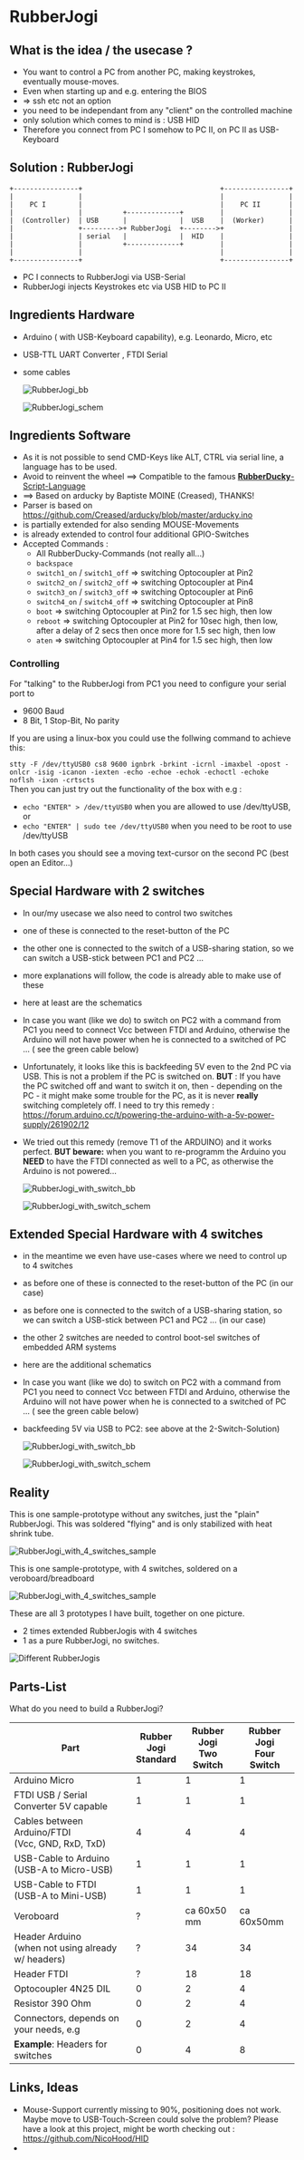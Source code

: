 # 	RubberJogi

## What is the idea / the usecase ?

* You want to control a PC from another PC, making keystrokes, eventually mouse-moves.
* Even when starting up and e.g. entering the BIOS 
* => ssh etc not an option
* you need to be independant from any "client" on the controlled machine
* only solution which comes to mind is : USB HID
* Therefore you connect from PC I somehow to PC II, on PC II as USB-Keyboard


## Solution : RubberJogi



    +----------------+                                  +----------------+
    |                |                                  |                |
    |    PC I        |                                  |    PC II       |
    |                |          +-------------+         |                |
    |  (Controller)  | USB      |             |  USB    |  (Worker)      |
    |                +--------->+ RubberJogi  +-------->+                |
    |                | serial   |             |  HID    |                |
    |                |          +-------------+         |                |
    |                |                                  |                |
    +----------------+                                  +----------------+

* PC I connects to RubberJogi via USB-Serial
* RubberJogi injects Keystrokes etc via USB HID to PC II 


## Ingredients Hardware


* Arduino ( with USB-Keyboard capability), e.g. Leonardo, Micro, etc

* USB-TTL UART Converter , FTDI Serial

* some cables

  ![RubberJogi_bb](pics/RubberJogi_bb.png)

  ![RubberJogi_schem](pics/RubberJogi_schem.png)

## Ingredients Software 

* As it is not possible to send CMD-Keys like ALT, CTRL via serial line, a language has to be used.
* Avoid to reinvent the wheel ==> Compatible to the famous [**RubberDucky**-Script-Language](https://github.com/hak5darren/USB-Rubber-Ducky/wiki/Duckyscript)
* ==> Based on arducky by Baptiste MOINE (Creased), THANKS!
* Parser is based on https://github.com/Creased/arducky/blob/master/arducky.ino
* is partially extended for also sending MOUSE-Movements
* is already extended to control four additional GPIO-Switches 
* Accepted Commands :
    * All RubberDucky-Commands (not really all...)
    * ```backspace```
    * ```switch1_on``` / ```switch1_off```  => switching Optocoupler at Pin2 
    * ```switch2_on``` / ```switch2_off```  => switching Optocoupler at Pin4 
    * ```switch3_on``` / ```switch3_off```  => switching Optocoupler at Pin6 
    * ```switch4_on``` / ```switch4_off```  => switching Optocoupler at Pin8
    * ```boot``` => switching Optocoupler at Pin2 for 1.5 sec high, then low
    * ```reboot``` => switching Optocoupler at Pin2 for 10sec high, then low, after a delay of 2 secs then once more for 1.5 sec high, then low
    * ```aten``` => switching Optocoupler at Pin4 for 1.5 sec high, then low
 

### Controlling 

For "talking" to the RubberJogi from PC1 you need to configure your serial port to

* 9600 Baud
* 8 Bit, 1 Stop-Bit, No parity


If you are using a linux-box you could use the follwing command to achieve this:   

```stty -F /dev/ttyUSB0 cs8 9600 ignbrk -brkint -icrnl -imaxbel -opost -onlcr -isig -icanon -iexten -echo -echoe -echok -echoctl -echoke noflsh -ixon -crtscts```  
Then you can just try out the functionality of the box with e.g :

* ```echo "ENTER" > /dev/ttyUSB0``` when you are allowed to use /dev/ttyUSB, or
* ```echo "ENTER" | sudo tee /dev/ttyUSB0``` when you need to be root to use /dev/ttyUSB

In both cases you should see a moving text-cursor on the second PC (best open an Editor...)


## Special Hardware with 2 switches

* In our/my usecase we also need to control two switches

* one of these is connected to the reset-button of the PC

* the other one is connected to the switch of a USB-sharing station, so we can switch a USB-stick between PC1 and PC2 ...

* more explanations will follow, the code is already able to make use of these 

* here at least are the schematics

* In case you want (like we do) to switch on PC2 with a command from PC1 you need to connect Vcc between FTDI and Arduino, otherwise the Arduino will not have power when he is connected to a switched of PC ... ( see the green cable below)
* Unfortunately, it looks like this is backfeeding 5V even to the 2nd PC via USB. This is not a problem if the PC is switched on. __BUT__ : If you have the PC switched off and want to switch it on, then - depending on the PC - it might make some trouble for the PC, as it is never __really__ switching completely off. I need to try this remedy : https://forum.arduino.cc/t/powering-the-arduino-with-a-5v-power-supply/261902/12   

* We tried out this remedy (remove T1 of the ARDUINO) and it works perfect. __BUT beware:__ when you want to re-programm the Arduino you __NEED__ to have the FTDI connected as well to a PC, as otherwise the Arduino is not powered...




  ![RubberJogi_with_switch_bb](pics/RubberJogi_with_switch_bb.png)



  ![RubberJogi_with_switch_schem](pics/RubberJogi_with_switch_schem.png)


## Extended Special Hardware with 4 switches

  - in the meantime we even have use-cases where we need to control up to 4 switches

  - as before one of these is connected to the reset-button of the PC (in our case)

  - as before one is connected to the switch of a USB-sharing station, so we can switch a USB-stick between PC1 and PC2 ... (in our case)

  - the other 2 switches are needed to control boot-sel switches of embedded ARM systems  

  - here are the additional schematics

  - In case you want (like we do) to switch on PC2 with a command from PC1 you need to connect Vcc between FTDI and Arduino, otherwise the Arduino will not have power when he is connected to a switched of PC ... ( see the green cable below)
  - backfeeding 5V via USB to PC2: see above at the 2-Switch-Solution)

    ![RubberJogi_with_switch_bb](pics/RubberJogi_with_4_switches_bb.png)

    ![RubberJogi_with_switch_schem](pics/RubberJogi_with_4_switches_schem.png)

## Reality

This is one sample-prototype without any switches, just the "plain" RubberJogi. This was soldered "flying" and is only stabilized with heat shrink tube.

![RubberJogi_with_4_switches_sample](pics/RubberJogi_Aufbau_NoSwitch.jpg)



This is one sample-prototype, with 4 switches, soldered on a veroboard/breadboard


![RubberJogi_with_4_switches_sample](pics/RubberJogi_Aufbau.jpg)





These are all 3 prototypes I have built, together on one picture. 

* 2 times extended RubberJogis with 4 switches
* 1 as a pure RubberJogi, no switches.

![Different RubberJogis](pics/RubberJogi_all.jpg)

## Parts-List

What do you need to build a RubberJogi?




| Part                                                  | Rubber<br> Jogi<br> Standard | Rubber <br> Jogi<br>Two Switch | Rubber <br> Jogi<br>Four Switch |
| ----------------------------------------------------- | ---------------------------- | ------------------------------ | ------------------------------- |
| Arduino Micro                                         | 1                            | 1                              | 1                               |
| FTDI USB / Serial Converter 5V capable                | 1                            | 1                              | 1                               |
| Cables between Arduino/FTDI<br>(Vcc, GND, RxD, TxD)   | 4                            | 4                              | 4                               |
| USB-Cable to Arduino <br />(USB-A to Micro-USB)       | 1                            | 1                              | 1                               |
| USB-Cable to FTDI<br>(USB-A to Mini-USB)              | 1                            | 1                              | 1                               |
| Veroboard                                             | ?                            | ca 60x50 mm                    | ca 60x50mm                      |
| Header Arduino<br>(when not using already w/ headers) | ?                            | 34                             | 34                              |
| Header FTDI                                           | ?                            | 18                             | 18                              |
| Optocoupler 4N25 DIL                                  | 0                            | 2                              | 4                               |
| Resistor 390 Ohm                                      | 0                            | 2                              | 4                               |
| Connectors, depends on your needs, e.g                | 0                            | 2                              | 4                               |
| **Example**: Headers for switches                     | 0                            | 4                              | 8                               |


## Links, Ideas

* Mouse-Support currently missing to 90%, positioning does not work. Maybe move to USB-Touch-Screen could solve the problem? Please have a look at this project, might be worth checking out : https://github.com/NicoHood/HID
* 

